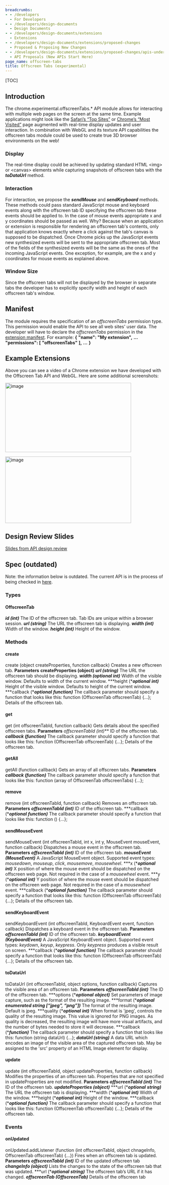 ```yaml
---
breadcrumbs:
- - /developers
  - For Developers
- - /developers/design-documents
  - Design Documents
- - /developers/design-documents/extensions
  - Extensions
- - /developers/design-documents/extensions/proposed-changes
  - Proposed & Proposing New Changes
- - /developers/design-documents/extensions/proposed-changes/apis-under-development
  - API Proposals (New APIs Start Here)
page_name: offscreen-tabs
title: Offscreen Tabs (experimental)
---
```


[TOC]

## Introduction

The chrome.experimental.offscreenTabs.\* API module allows for interacting with
multiple web pages on the screen at the same time. Example applications might
look like the [Safari’s “Top
Sites”](http://decoding.files.wordpress.com/2009/02/safari_40_beta_1.jpg) or
[Chrome’s “Most
Visited”](http://www.revthatup.com/wp-content/uploads/2011/04/chrome.jpg) page
augmented with real-time display updates and user interaction. In combination
with WebGL and its texture API capabilities the offscreen tabs module could be
used to create true 3D browser environments on the web!

### Display

The real-time display could be achieved by updating standard HTML &lt;img&gt; or
&lt;canvas&gt; elements while capturing snapshots of offscreen tabs with the
***toDataUrl*** method.

### Interaction

For interaction, we propose the ***sendMouse*** and ***sendKeyboard*** methods.
These methods could pass standard JavaScript mouse and keyboard events along
with the offscreen tab ID specifying the offscreen tab these events should be
applied to. In the case of mouse events appropriate x and y coordinates should
be passed as well. Why? Because when an application or extension is responsible
for rendering an offscreen tab's contents, only that application knows exactly
where a click against the tab's canvas is supposed to be dispatched. Once Chrome
picks up the JavaScript events new synthesized events will be sent to the
appropriate offscreen tab. Most of the fields of the synthesized events will be
the same as the ones of the incoming JavaScript events. One exception, for
example, are the x and y coordinates for mouse events as explained above.

### Window Size

Since the offscreen tabs will not be displayed by the browser in separate tabs
the developer has to explicitly specify width and height of each offscreen tab's
window.

## Manifest

The module requires the specification of an *offscreenTabs* permission type.
This permission would enable the API to see all web sites' user data. The
developer will have to declare the *offscreenTabs* permission in the [extension
manifest](http://code.google.com/chrome/extensions/manifest.html). For example:
**{**
**"name": "My extension",**
**...**
**"permissions": \[**
**"offscreenTabs"**
**\],**
**...**
**}**

## Example Extensions

Above you can see a video of a Chrome extension we have developed with the
Offscreen Tab API and WebGL. Here are some additional screenshots:

[<img alt="image"
src="/developers/design-documents/extensions/proposed-changes/apis-under-development/offscreen-tabs/book_screenshot.png"
height=220
width=400>](/developers/design-documents/extensions/proposed-changes/apis-under-development/offscreen-tabs/book_screenshot.png)

[<img alt="image"
src="/developers/design-documents/extensions/proposed-changes/apis-under-development/offscreen-tabs/coverflow_screenshot.png"
height=211
width=400>](/developers/design-documents/extensions/proposed-changes/apis-under-development/offscreen-tabs/coverflow_screenshot.png)

## **Design Review Slides**

[Slides from API design
review](https://docs.google.com/a/chromium.org/present/edit?id=dcz7497p_9gzwfsfgs)

## Spec (outdated)

Note: the information below is outdated. The current API is in the process of
being checked in [here](http://codereview.chromium.org/7720002/).

### Types

#### OffscreenTab

***id (int)***
The ID of the offscreen tab. Tab IDs are unique within a browser session.
***url (string)***
The URL the offscreen tab is displaying.
***width (int)***
Width of the window.
***height (int)***
Height of the window.

### Methods

#### create

create (object createProperties, function callback)
Creates a new offscreen tab.
**Parameters**
**createProperties (object)**
***url (string)***
The URL the offscreen tab should be displaying.
***width (optional int)***
Width of the visible window. Defaults to width of the current window.
***height (****optional** **int)***
Height of the visible window. Defaults to height of the current window.
***callback (****optional** **function)***
The callback parameter should specify a function that looks like this:
function (OffscreenTab offscreenTab) {...};
Details of the offscreen tab.

#### get

get (int offscreenTabId, function callback)
Gets details about the specified offscreen tabs.
**Parameters**
*offscreenTabId (int)***
ID of the offscreen tab.
***callback (function)***
The callback parameter should specify a function that looks like this:
function (OffscreenTab offscreenTab) {...};
Details of the offscreen tab.

#### getAll

getAll (function callback)
Gets an array of all offscreen tabs.
**Parameters**
***callback (function)***
The callback parameter should specify a function that looks like this:
function (array of OffscreenTab offscreenTabs) {...};

#### remove

remove (int offscreenTabId, function callback)
Removes an offscreen tab.
**Parameters**
***offscreenTabId (int)***
ID of the offscreen tab.
***callback (****optional** **function)***
The callback parameter should specify a function that looks like this:
function () {...};

#### sendMouseEvent

sendMouseEvent (int offscreenTabId, int x, int y, MouseEvent mouseEvent,
function callback)
Dispatches a mouse event in the offscreen tab.
**Parameters**
***offscreenTabId (int)***
ID of the offscreen tab.
***mouseEvent (MouseEvent)***
A JavaScript MouseEvent object. Supported event types: *mousedown*, *mouseup*,
*click*, *mousemove*, *mousewheel*.
***x (****optional*** ***int)***
X position of where the mouse event should be dispatched on the offscreen web
page. Not required in the case of a *mousewheel* event.
***y (****optional*** ***int)***
Y position of where the mouse event should be dispatched on the offscreen web
page. Not required in the case of a *mousewheel* event.
***callback (****optional** **function)***
The callback parameter should specify a function that looks like this:
function (OffscreenTab offscreenTab) {...};
Details of the offscreen tab.

#### sendKeyboardEvent

sendKeyboardEvent (int offscreenTabId, KeyboardEvent event, function callback)
Dispatches a keyboard event in the offscreen tab.
**Parameters**
***offscreenTabId (int)***
ID of the offscreen tab.
***keyboardEvent (KeyboardEvent)***
A JavaScript KeyboardEvent object. Supported event types: *keydown*, *keyup*,
*keypress*. Only *keypress* produces a visible result on screen.
***callback (****optional** **function)***
The callback parameter should specify a function that looks like this:
function (OffscreenTab offscreenTab) {...};
Details of the offscreen tab.

#### toDataUrl

toDataUrl (int offscreenTabId, object options, function callback)
Captures the visible area of an offscreen tab.
**Parameters**
***offscreenTabId (int)***
The ID of the offscreen tab.
***options (****optional** **object)***
Set parameters of image capture, such as the format of the resulting image.
***format (****optional** **enumerated string \[“jpeg”, “png”\])***
The format of the resulting image. Default is jpeg.
***quality (****optional** **int)***
When format is 'jpeg', controls the quality of the resulting image. This value
is ignored for PNG images. As quality is decreased, the resulting image will
have more visual artifacts, and the number of bytes needed to store it will
decrease.
***callback (****function)***
The callback parameter should specify a function that looks like this:
function (string dataUrl) {...};
***dataUrl (string)***
A data URL which encodes an image of the visible area of the captured offscreen
tab. May be assigned to the 'src' property of an HTML Image element for display.

#### update

update (int offscreenTabId, object updateProperties, function callback)
Modifies the properties of an offscreen tab. Properties that are not specified
in updateProperties are not modified.
**Parameters**
***offscreenTabId (int)***
The ID of the offscreen tab.
***updateProperties (object)***
***url (****optional** **string)***
The URL the offscreen tab is displaying.
***width (****optional** **int)***
Width of the window.
***height (****optional** **int)***
Height of the window.
***callback (****optional** **function)***
The callback parameter should specify a function that looks like this:
function (OffscreenTab offscreenTab) {...};
Details of the offscreen tab.

### Events

#### onUpdated

onUpdated.addListener (function (int offscreenTabId, object chnageInfo,
OffscreenTab offscreenTab) {...})
Fires when an offscreen tab is updated.
**Parameters**
***offscreenTabId (int)***
ID of the updated offscreen tab
***changeInfo (object)***
Lists the changes to the state of the offscreen tab that was updated.
***url (****optional** **string)***
The offscreen tab’s URL if it has changed.
***offscreenTab (OffscreenTab)***
Details of the offscreen tab